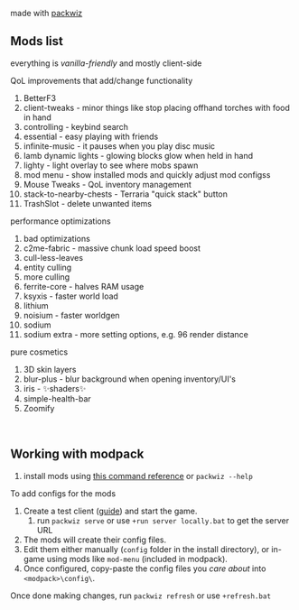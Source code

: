 made with [packwiz](https://packwiz.infra.link/)

## Mods list
everything is *vanilla-friendly* and mostly client-side

QoL improvements that add/change functionality
1. BetterF3
2. client-tweaks - minor things like stop placing offhand torches with food in hand
3. controlling - keybind search
4. essential - easy playing with friends
5. infinite-music - it pauses when you play disc music
6. lamb dynamic lights - glowing blocks glow when held in hand
7. lighty - light overlay to see where mobs spawn
8. mod menu - show installed mods and quickly adjust mod configss
9. Mouse Tweaks - QoL inventory management
10. stack-to-nearby-chests - Terraria "quick stack" button
11. TrashSlot - delete unwanted items

performance optimizations
1. bad optimizations
2. c2me-fabric - massive chunk load speed boost
3. cull-less-leaves
4. entity culling
5. more culling
6. ferrite-core - halves RAM usage
7. ksyxis - faster world load
8. lithium
9. noisium - faster worldgen
10. sodium
11. sodium extra - more setting options, e.g. 96 render distance

pure cosmetics
1. 3D skin layers
2. blur-plus - blur background when opening inventory/UI's
3. iris - ✨shaders✨
4. simple-health-bar
5. Zoomify

<br>

## Working with modpack
1. install mods using [this command reference](https://packwiz.infra.link/tutorials/creating/adding-mods/) or `packwiz --help`

To add configs for the mods
1. Create a test client ([guide](https://packwiz.infra.link/tutorials/installing/packwiz-installer/)) and start the game.
    1. run `packwiz serve` or use `+run server locally.bat` to get the server URL
2. The mods will create their config files.
3. Edit them either manually (`config` folder in the install directory), or in-game using mods like `mod-menu` (included in modpack).
4. Once configured, copy-paste the config files you *care about* into `<modpack>\config\`.

Once done making changes, run `packwiz refresh` or use `+refresh.bat`
